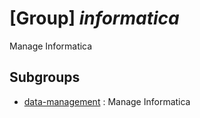 # [Group] _informatica_

Manage Informatica

## Subgroups

- [data-management](/Commands/informatica/data-management/readme.md)
: Manage Informatica
